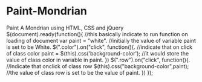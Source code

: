 # Paint-Mondrian
Paint A Mondrian using HTML, CSS and jQuery
$(document).ready(function(){    //this basically indicate to run function on loading of document
var paint = "white".             //initially the value of variable paint is set to be White.
$(".color").on("click", function(){.  //indicate that on click of class color
paint = $(this).css('background-color');   //it would store the value of class color in variable in paint.
})
$(".row").on("click", function(){.     //Indicate that onclick of class row
$(this).css("background-color",paint);  //the value of class row is set to be the value of paint.
})
});
